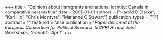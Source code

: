 +++
title = "Opinions about immigrants and national identity: Canada in comparative perspective"
date = 2001-01-01
authors = ["Harold D Clarke", "Karl Ho", "Chris McIntyre", "Marianne C Stewart"]
publication_types = ["1"]
abstract = ""
featured = false
publication = "*Paper delivered at the European Consortium for Political Research (ECPR) Annual Joint Workshops, Grenoble, April*"
+++

